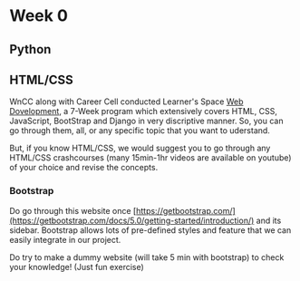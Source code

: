 # Week 0

## Python


## HTML/CSS
WnCC along with Career Cell conducted Learner's Space [Web Dovelopment](https://github.com/wncc/learners-space/tree/master/Web%20Development), a 7-Week program which extensively covers HTML, CSS, JavaScript, BootStrap and Django in very discriptive manner. So, you can go through them, all, or any specific topic that you want to uderstand.

But, if you know HTML/CSS, we would suggest you to go through any HTML/CSS crashcourses (many 15min-1hr videos are available on youtube) of your choice and revise the concepts.

### Bootstrap
Do go through this website once [https://getbootstrap.com/](https://getbootstrap.com/docs/5.0/getting-started/introduction/) and its sidebar. Bootstrap allows lots of pre-defined styles and feature that we can easily integrate in our project.

Do try to make a dummy website (will take 5 min with bootstrap) to check your knowledge! (Just fun exercise)
